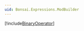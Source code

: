 ```yaml
---
uid: Bonsai.Expressions.ModBuilder
---
```


[!include[BinaryOperator](~/articles/expressions-binaryoperator.md)]